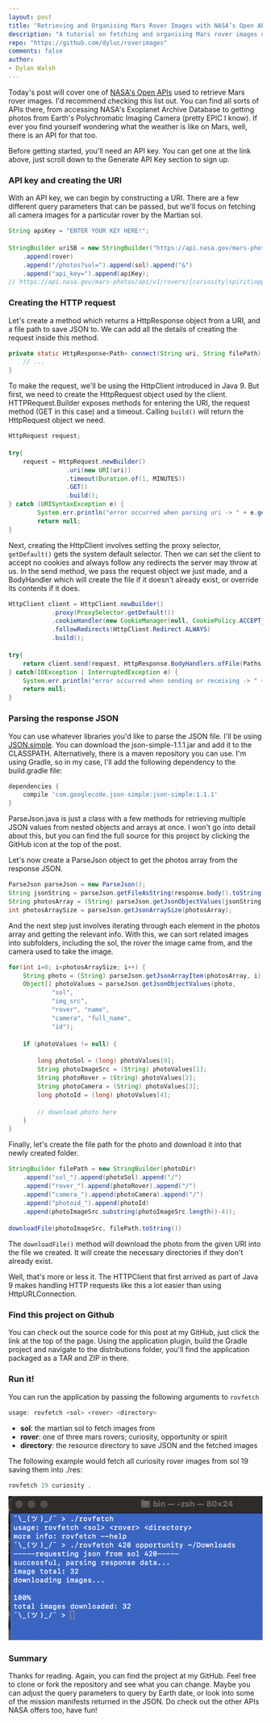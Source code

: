 ```yaml
---
layout: post
title: "Retrieving and Organising Mars Rover Images with NASA’s Open APIs"
description: "A tutorial on fetching and organising Mars rover images using NASA's Open APIs, with Java code for HTTP requests, JSON parsing, and file management."
repo: "https://github.com/dyluc/roverimages"
comments: false
author:
- Dylan Walsh
---
```


Today's post will cover one of [NASA's Open APIs](https://api.nasa.gov) used to retrieve Mars rover images. I'd recommend checking this list out. You can find all sorts of APIs there, from accessing NASA's Exoplanet Archive Database to getting photos from Earth's Polychromatic Imaging Camera (pretty EPIC I know). If ever you find yourself wondering what the weather is like on Mars, well, there is an API for that too.

Before getting started, you'll need an API key. You can get one at the link above, just scroll down to the Generate API Key section to sign up.

### API key and creating the URI
With an API key, we can begin by constructing a URI. There are a few different query parameters that can be passed, but we'll focus on fetching all camera images for a particular rover by the Martian sol.

```java
String apiKey = "ENTER YOUR KEY HERE!";

StringBuilder uriSB = new StringBuilder("https://api.nasa.gov/mars-photos/api/v1/rovers/")
    .append(rover)
    .append("/photos?sol=").append(sol).append("&")
    .append("api_key=").append(apiKey);
// https://api.nasa.gov/mars-photos/api/v1/rovers/{curiosity|spirit|opportunity}/photos?sol={sol}&api_key={your key}
```

### Creating the HTTP request
Let's create a method which returns a HttpResponse object from a URI, and a file path to save JSON to. We can add all the details of creating the request inside this method.


```java
private static HttpResponse<Path> connect(String uri, String filePath) {
    // ...
}
```

To make the request, we'll be using the HttpClient introduced in Java 9. But first, we need to create the HttpRequest object used by the client. HTTPRequest.Builder exposes methods for entering the URI, the request method (GET in this case) and a timeout. Calling `build()` will return the HttpRequest object we need.

```java
HttpRequest request;

try{
    request = HttpRequest.newBuilder()
                .uri(new URI(uri))
                .timeout(Duration.of(1, MINUTES))
                .GET()
                .build();
} catch (URISyntaxException e) {
        System.err.println("error occurred when parsing uri -> " + e.getLocalizedMessage());
        return null;
}
```

Next, creating the HttpClient involves setting the proxy selector, `getDefault()` gets the system default selector. Then we can set the client to accept no cookies and always follow any redirects the server may throw at us. In the send method, we pass the request object we just made, and a BodyHandler which will create the file if it doesn't already exist, or override its contents if it does.

```java
HttpClient client = HttpClient.newBuilder()
            .proxy(ProxySelector.getDefault())
            .cookieHandler(new CookieManager(null, CookiePolicy.ACCEPT_NONE))
            .followRedirects(HttpClient.Redirect.ALWAYS)
            .build();
            
try{
    return client.send(request, HttpResponse.BodyHandlers.ofFile(Paths.get(filePath), CREATE, WRITE, TRUNCATE_EXISTING));
} catch(IOException | InterruptedException e) {
    System.err.println("error occurred when sending or receiving -> " + e.getLocalizedMessage());
    return null;
}
```

### Parsing the response JSON

You can use whatever libraries you'd like to parse the JSON file. I'll be using [JSON.simple](https://code.google.com/archive/p/json-simple/). You can download the json-simple-1.1.1.jar and add it to the CLASSPATH. Alternatively, there is a maven repository you can use. I'm using Gradle, so in my case, I'll add the following dependency to the build.gradle file:

```groovy
dependencies {
    compile 'com.googlecode.json-simple:json-simple:1.1.1'
}
```

ParseJson.java is just a class with a few methods for retrieving multiple JSON values from nested objects and arrays at once. I won't go into detail about this, but you can find the full source for this project by clicking the GitHub icon at the top of the post.

Let's now create a ParseJson object to get the photos array from the response JSON.

```java
ParseJson parseJson = new ParseJson();
String jsonString = parseJson.getFileAsString(response.body().toString());
String photosArray = (String) parseJson.getJsonObjectValues(jsonString,"photos")[0];
int photosArraySize = parseJson.getJsonArraySize(photosArray);
```

And the next step just involves iterating through each element in the photos array and getting the relevant info. With this, we can sort related images into subfolders, including the sol, the rover the image came from, and the camera used to take the image.

```java
for(int i=0; i<photosArraySize; i++) {
    String photo = (String) parseJson.getJsonArrayItem(photosArray, i);
    Object[] photoValues = parseJson.getJsonObjectValues(photo,
            "sol",
            "img_src",
            "rover", "name",
            "camera", "full_name",
            "id");

    if (photoValues != null) {

        long photoSol = (long) photoValues[0];
        String photoImageSrc = (String) photoValues[1];
        String photoRover = (String) photoValues[2];
        String photoCamera = (String) photoValues[3];
        long photoId = (long) photoValues[4];
        
        // download photo here
    }
}
```

Finally, let's create the file path for the photo and download it into that newly created folder.

```java
StringBuilder filePath = new StringBuilder(photoDir)
    .append("sol_").append(photoSol).append("/")
    .append("rover_").append(photoRover).append("/")
    .append("camera_").append(photoCamera).append("/")
    .append("photoid_").append(photoId)
    .append(photoImageSrc.substring(photoImageSrc.length()-4));

downloadFile(photoImageSrc, filePath.toString())
```


The `downloadFile()` method will download the photo from the given URI into the file we created. It will create the necessary directories if they don't already exist.

Well, that's more or less it. The HTTPClient that first arrived as part of Java 9 makes handling HTTP requests like this a lot easier than using HttpURLConnection.

### Find this project on Github

You can check out the source code for this post at my GitHub, just click the link at the top of the page. Using the application plugin, build the Gradle project and navigate to the distributions folder, you'll find the application packaged as a TAR and ZIP in there.

### Run it!
You can run the application by passing the following arguments to `rovfetch`

```java
usage: rovfetch <sol> <rover> <directory>
```

- **sol**: the martian sol to fetch images from
- **rover**: one of three mars rovers; curiosity, opportunity or spirit
- **directory**: the resource directory to save JSON and the fetched images

The following example would fetch all curiosity rover images from sol 19 saving them into ./res:

```java
rovfetch 19 curiosity .
```

![command](/assets/rover-images/command.png)

### Summary
Thanks for reading. Again, you can find the project at my GitHub. Feel free to clone or fork the repository and see what you can change. Maybe you can adjust the query parameters to query by Earth date, or look into some of the mission manifests returned in the JSON. Do check out the other APIs NASA offers too, have fun!

